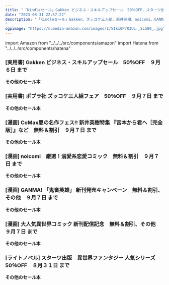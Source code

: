 ```yaml
---
title: "「Kindleセール」Gakken ビジネス・スキルアップセール　50％OFF、スターツ出版　異世界ファンタジー 人気シリーズ　50％OFFなど"
date: "2023-08-31 22:57:22"
description: "「Kindleセール」Gakken、ズッコケ三人組、新井英樹、noicomi、GANMA、スターツ出版
"
ogpimage: "https://m.media-amazon.com/images/I/51kx0P7R3UL._SL500_.jpg"
---
```

import Amazon from "../../../src/components/amazon"
import Hatena from "../../../src/components/hatena"





### [実用書] Gakken ビジネス・スキルアップセール　50％OFF　９月６日 まで

<Amazon asin="B08GPNMNRM" />



<Amazon asin="B07VGDPLQM" />



<Amazon asin="B0C65133X7" />


**その他のセール本**

<Hatena src="https://kyukyunyorituryo.github.io/kindle_sale/html/20230906s34864.html" title=""/>


### [実用書] ポプラ社 ズッコケ三人組フェア　50％OFF　９月７日 まで

<Amazon asin="B07D8N6R8V" />



<Amazon asin="B07FDRBQBP" />



<Amazon asin="B07FDYZQ2H" />


**その他のセール本**

<Hatena src="https://kyukyunyorituryo.github.io/kindle_sale/html/20230907s34896.html" title=""/>


### [漫画] CoMax夏の名作フェス!! 新井英樹特集 『宮本から君へ［完全版］』など　無料＆割引　９月７日 まで

<Amazon asin="B08SQC43Q6" />



<Amazon asin="B08R3255JJ" />



<Amazon asin="B01BG88F06" />


**その他のセール本**

<Hatena src="https://kyukyunyorituryo.github.io/kindle_sale/html/20230907s34819.html" title=""/>


### [漫画] noicomi　厳選！溺愛系恋愛コミック　無料＆割引　９月７日 まで

<Amazon asin="B0BHLDSG1Y" />


<Amazon asin="B0BXNCHYR9" />


<Amazon asin="B098PW1BC3" />


**その他のセール本**

<Hatena src="https://kyukyunyorituryo.github.io/kindle_sale/html/20230907s34821.html" title=""/>


### [漫画] GANMA! 「鬼畜英雄」 新刊発売キャンペーン　無料＆割引、その他　９月７日 まで

<Amazon asin="B0BPXZLSP9" />


<Amazon asin="B09NPNQ6S1" />


<Amazon asin="B09YQZWDWD" />


**その他のセール本**

<Hatena src="https://kyukyunyorituryo.github.io/kindle_sale/html/20230907s34826.html" title=""/>


### [漫画] 大人気異世界コミック 新刊配信記念　無料＆割引、その他　９月７日 まで

<Amazon asin="B0B6P9FK2P" />


<Amazon asin="B0B4JC96Q6" />


<Amazon asin="B0B213YZ8L" />

**その他のセール本**

<Hatena src="https://kyukyunyorituryo.github.io/kindle_sale/html/20230907s34820.html" title=""/>


### [ライトノベル] スターツ出版　異世界ファンタジー 人気シリーズ　50％OFF　８月３１日 まで

<Amazon asin="B0BN13T8M2" />


<Amazon asin="B0BQLYKJZ6" />


<Amazon asin="B09Y53YDXV" />


**その他のセール本**

<Hatena src="https://kyukyunyorituryo.github.io/kindle_sale/html/20230831s34844.html" title=""/>

